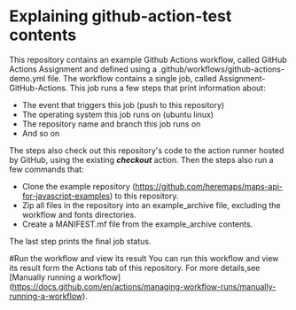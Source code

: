 # Explaining github-action-test contents
This repository contains an example Github Actions workflow, called GitHub Actions Assignment and defined using a .github/workflows/github-actions-demo.yml file.
The workflow contains a single job, called Assignment-GitHub-Actions. This job runs a few steps that print information about:
- The event that triggers this job (push to this repository)
- The operating system this job runs on (ubuntu linux)
- The repository name and branch this job runs on
- And so on

The steps also check out this repository's code to the action runner hosted by GitHub, using the existing ***checkout*** action.
Then the steps also run a few commands that:
- Clone the example repository (https://github.com/heremaps/maps-api-for-javascript-examples) to this repository.
- Zip all files in the repository into an example_archive file, excluding the workflow and fonts directories. 
- Create a MANIFEST.mf file from the example_archive contents.

The last step prints the final job status.

#Run the workflow and view its result
You can run this workflow and view its result form the Actions tab of this repository. For more details,see [Manually running a workflow] (https://docs.github.com/en/actions/managing-workflow-runs/manually-running-a-workflow).
